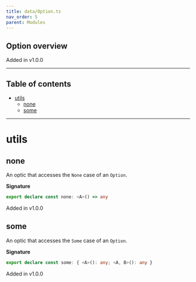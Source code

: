 ```yaml
---
title: data/Option.ts
nav_order: 5
parent: Modules
---
```


## Option overview

Added in v1.0.0

---

<h2 class="text-delta">Table of contents</h2>

- [utils](#utils)
  - [none](#none)
  - [some](#some)

---

# utils

## none

An optic that accesses the `None` case of an `Option`.

**Signature**

```ts
export declare const none: <A>() => any
```

Added in v1.0.0

## some

An optic that accesses the `Some` case of an `Option`.

**Signature**

```ts
export declare const some: { <A>(): any; <A, B>(): any }
```

Added in v1.0.0
